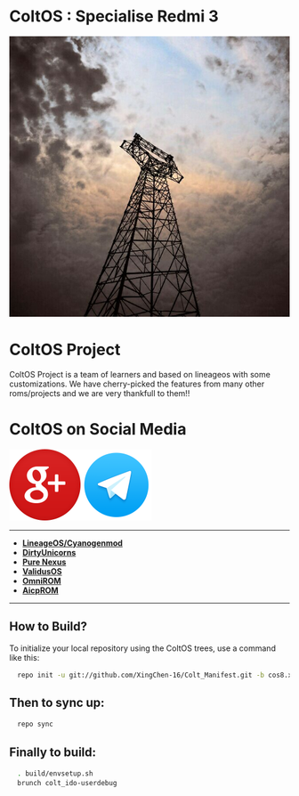 ColtOS : Specialise Redmi 3
=============================

![ColtOS](https://github.com/XingChen-16/Colt_Manifest/blob/cos8.x/Profile.jpg)

ColtOS Project
===============
ColtOS Project is a team of learners and based on lineageos with some customizations.
We have cherry-picked the features from many 
other roms/projects and we are very thankfull to them!!

ColtOS on Social Media
======================
[![](https://github.com/ColtOS/manifest/blob/cos7.x/gplus.png)](https://plus.google.com/u/2/communities/102067248475500399675)[![](https://github.com/ColtOS/manifest/blob/cos7.x/telegram.png)](https://t.me/ColtChatBox)

-------
* [**LineageOS/Cyanogenmod**](https://github.com/LineageOS)
* [**DirtyUnicorns**](https://github.com/DirtyUnicorns)
* [**Pure Nexus**](https://github.com/PureNexusProject)
* [**ValidusOS**](https://github.com/ValidusOS)
* [**OmniROM**](https://github.com/omnirom/)
* [**AicpROM**](https://github.com/AICP/)
-------

How to Build?
-------------

To initialize your local repository using the ColtOS trees, use a 
command like this:

```bash
  repo init -u git://github.com/XingChen-16/Colt_Manifest.git -b cos8.x
```
  
Then to sync up:
----------------

```bash
  repo sync
```
Finally to build:
-----------------

```bash
  . build/envsetup.sh
  brunch colt_ido-userdebug
```
